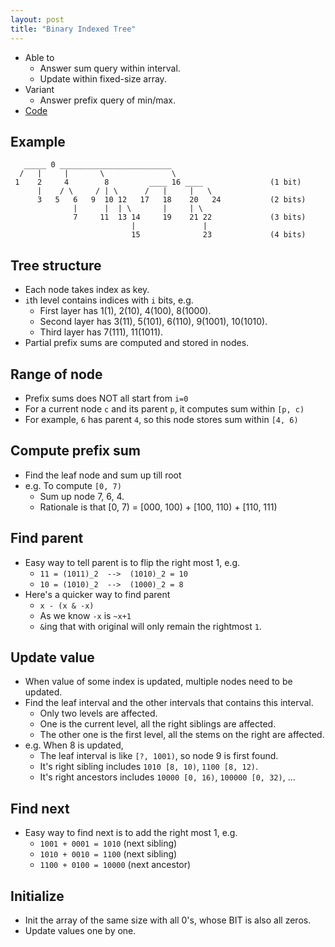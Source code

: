 ```yaml
---
layout: post
title: "Binary Indexed Tree" 
---
```


* Able to
  * Answer sum query within interval.
  * Update within fixed-size array.
* Variant
  * Answer prefix query of min/max.
* [Code](https://github.com/misaka-10032/alg/blob/master/alg/tree/bit.py)

## Example

```
   _____ 0 _________________________
  /   |     |       \               \
 1    2     4        8         ____ 16 ____               (1 bit)
      |    / \     / | \      /   |     |   \
      3   5   6   9  10 12   17   18    20   24           (2 bits)
              |      |  | \       |     | \
              7     11  13 14     19    21 22             (3 bits)
                           |               |
                           15              23             (4 bits)
```

## Tree structure

* Each node takes index as key.
* `i`th level contains indices with `i` bits, e.g.
  * First layer has 1(1), 2(10), 4(100), 8(1000).
  * Second layer has 3(11), 5(101), 6(110), 9(1001), 10(1010).
  * Third layer has 7(111), 11(1011).
* Partial prefix sums are computed and stored in nodes.

## Range of node

* Prefix sums does NOT all start from `i=0`
* For a current node `c` and its parent `p`, it computes sum within `[p, c)`
* For example, `6` has parent `4`, so this node stores sum within `[4, 6)`

## Compute prefix sum

* Find the leaf node and sum up till root
* e.g. To compute `[0, 7)`
  * Sum up node 7, 6, 4.
  * Rationale is that [0, 7) = [000, 100) + [100, 110) + [110, 111)

## Find parent

* Easy way to tell parent is to flip the right most 1, e.g.
  * `11 = (1011)_2  -->  (1010)_2 = 10`
  * `10 = (1010)_2  -->  (1000)_2 = 8`
* Here's a quicker way to find parent
  * `x - (x & -x)`
  * As we know `-x` is `~x+1`
  * `&`ing that with original will only remain the rightmost `1`.

## Update value

* When value of some index is updated, multiple nodes need to be updated.
* Find the leaf interval and the other intervals that contains this interval.
  * Only two levels are affected.
  * One is the current level, all the right siblings are affected.
  * The other one is the first level, all the stems on the right are affected.
* e.g. When 8 is updated,
  * The leaf interval is like `[?, 1001)`, so node 9 is first found.
  * It's right sibling includes `1010 [8, 10)`, `1100 [8, 12)`.
  * It's right ancestors includes `10000 [0, 16)`, `100000 [0, 32)`, ...

## Find next

* Easy way to find next is to add the right most 1, e.g.
  * `1001 + 0001 = 1010` (next sibling)
  * `1010 + 0010 = 1100` (next sibling)
  * `1100 + 0100 = 10000` (next ancestor)

## Initialize

* Init the array of the same size with all 0's, whose BIT is also all zeros.
* Update values one by one.
